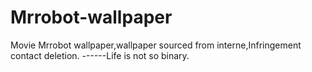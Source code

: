 # Mrrobot-wallpaper
Movie Mrrobot wallpaper,wallpaper sourced from interne,Infringement contact deletion.
------Life is not so binary.